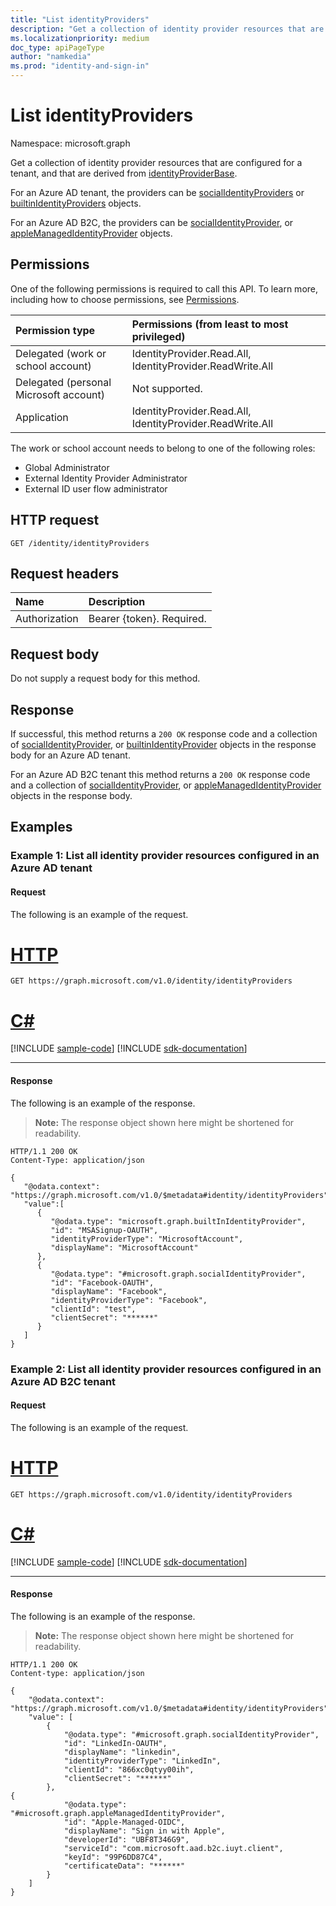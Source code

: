 ```yaml
---
title: "List identityProviders"
description: "Get a collection of identity provider resources that are configured for a tenant, and that are derived from identityProviderBase."
ms.localizationpriority: medium
doc_type: apiPageType
author: "namkedia"
ms.prod: "identity-and-sign-in"
---
```


# List identityProviders
Namespace: microsoft.graph

Get a collection of identity provider resources that are configured for a tenant, and that are derived from [identityProviderBase](../resources/identityproviderbase.md).

For an Azure AD tenant, the providers can be [socialIdentityProviders](../resources/socialidentityprovider.md) or [builtinIdentityProviders](../resources/builtinidentityprovider.md) objects.

For an Azure AD B2C, the providers can be [socialIdentityProvider](../resources/socialidentityprovider.md), or [appleManagedIdentityProvider](../resources/applemanagedidentityprovider.md) objects.

## Permissions

One of the following permissions is required to call this API. To learn more, including how to choose permissions, see [Permissions](/graph/permissions-reference).

|Permission type      | Permissions (from least to most privileged)              |
|:--------------------|:---------------------------------------------------------|
|Delegated (work or school account)|IdentityProvider.Read.All, IdentityProvider.ReadWrite.All|
|Delegated (personal Microsoft account)| Not supported.|
|Application|IdentityProvider.Read.All, IdentityProvider.ReadWrite.All|

The work or school account needs to belong to one of the following roles:

* Global Administrator
* External Identity Provider Administrator
* External ID user flow administrator

## HTTP request

<!-- { "blockType": "ignored" } -->

```http
GET /identity/identityProviders
```

## Request headers

|Name|Description|
|:---------------|:----------|
|Authorization|Bearer {token}. Required.|

## Request body

Do not supply a request body for this method.

## Response

If successful, this method returns a `200 OK` response code and a collection of [socialIdentityProvider](../resources/socialidentityprovider.md), or [builtinIdentityProvider](../resources/builtinidentityprovider.md) objects in the response body for an Azure AD tenant.

For an Azure AD B2C tenant this method returns a `200 OK` response code and a collection of [socialIdentityProvider](../resources/socialidentityprovider.md), or [appleManagedIdentityProvider](../resources/applemanagedidentityprovider.md) objects in the response body.

## Examples

### Example 1: List all identity provider resources configured in an Azure AD tenant

#### Request
The following is an example of the request.

# [HTTP](#tab/http)
<!-- {
  "blockType": "request",
  "name": "get_identityproviderbase_Azure_AD_tenant"
}
-->

``` http
GET https://graph.microsoft.com/v1.0/identity/identityProviders
```

# [C#](#tab/csharp)
[!INCLUDE [sample-code](../includes/snippets/csharp/get-identityproviderbase-azure-ad-tenant-csharp-snippets.md)]
[!INCLUDE [sdk-documentation](../includes/snippets/snippets-sdk-documentation-link.md)]

---

#### Response
The following is an example of the response.

>**Note:** The response object shown here might be shortened for readability.

<!-- {
  "blockType": "response",
  "truncated": true,
  "@odata.type": "microsoft.graph.identityProviderBase",
  "isCollection": true
} -->

``` http
HTTP/1.1 200 OK
Content-Type: application/json

{
   "@odata.context": "https://graph.microsoft.com/v1.0/$metadata#identity/identityProviders",
   "value":[
      {
         "@odata.type": "microsoft.graph.builtInIdentityProvider",
         "id": "MSASignup-OAUTH",
         "identityProviderType": "MicrosoftAccount",
         "displayName": "MicrosoftAccount"
      },
      {
         "@odata.type": "#microsoft.graph.socialIdentityProvider",
         "id": "Facebook-OAUTH",
         "displayName": "Facebook",
         "identityProviderType": "Facebook",
         "clientId": "test",
         "clientSecret": "******"
      }
   ]
}
```

### Example 2: List all identity provider resources configured in an Azure AD B2C tenant

#### Request
The following is an example of the request.


# [HTTP](#tab/http)
<!-- {
  "blockType": "request",
  "name": "get_identityproviderbase_2"
}
-->

``` http
GET https://graph.microsoft.com/v1.0/identity/identityProviders
```

# [C#](#tab/csharp)
[!INCLUDE [sample-code](../includes/snippets/csharp/get-identityproviderbase-2-csharp-snippets.md)]
[!INCLUDE [sdk-documentation](../includes/snippets/snippets-sdk-documentation-link.md)]

---

#### Response
The following is an example of the response.

>**Note:** The response object shown here might be shortened for readability.

<!-- {
  "blockType": "response",
  "truncated": true,
  "@odata.type": "microsoft.graph.identityProviderBase",
  "isCollection": true
} -->

```http
HTTP/1.1 200 OK
Content-type: application/json

{
    "@odata.context": "https://graph.microsoft.com/v1.0/$metadata#identity/identityProviders",
    "value": [
        {
            "@odata.type": "#microsoft.graph.socialIdentityProvider",
            "id": "LinkedIn-OAUTH",
            "displayName": "linkedin",
            "identityProviderType": "LinkedIn",
            "clientId": "866xc0qtyy00ih",
            "clientSecret": "******"
        },
{
            "@odata.type": "#microsoft.graph.appleManagedIdentityProvider",
            "id": "Apple-Managed-OIDC",
            "displayName": "Sign in with Apple",
            "developerId": "UBF8T346G9",
            "serviceId": "com.microsoft.aad.b2c.iuyt.client",
            "keyId": "99P6DD87C4",
            "certificateData": "******"
        }
    ]
}

```
